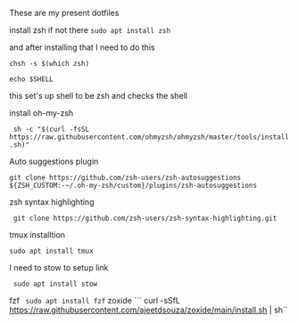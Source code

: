These are my present dotfiles 


install zsh if not there
``` sudo apt install zsh ```

and after installing that  I need to do this 

``` 
chsh -s $(which zsh)

echo $SHELL
``` 
this set's up shell to be zsh and checks  the shell 


install oh-my-zsh

``` sh -c "$(curl -fsSL https://raw.githubusercontent.com/ohmyzsh/ohmyzsh/master/tools/install.sh)"```

Auto suggestions plugin

``` git clone https://github.com/zsh-users/zsh-autosuggestions ${ZSH_CUSTOM:-~/.oh-my-zsh/custom}/plugins/zsh-autosuggestions ```

zsh syntax highlighting

``` git clone https://github.com/zsh-users/zsh-syntax-highlighting.git```

tmux installtion 

``` sudo apt install tmux ```

I need to stow to setup link

``` sudo apt install stow```

fzf 
``` sudo apt install fzf```
zoxide 
``` curl -sSfL https://raw.githubusercontent.com/ajeetdsouza/zoxide/main/install.sh | sh``
